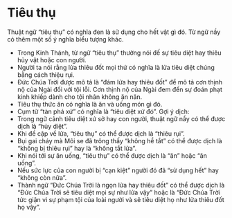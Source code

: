 # Tiêu thụ

Thuật ngữ “tiêu thụ” có nghĩa đen là sử dụng cho hết vật gì đó.  Từ ngữ nầy có thêm một số ý nghĩa biểu tượng khác.
- Trong Kinh Thánh, từ ngữ “tiêu thụ” thường nói đế sự tiêu diệt hay thiêu hủy vật hoặc con người.
- Người ta nói rằng lửa thiêu đốt mọi thứ có nghĩa là lửa tiêu diệt chúng bằng cách thiệu rụi.
- Đức Chúa Trời được mô tả là “đám lửa hay thiêu đốt” để mô tả cơn thịnh nộ của Ngài đối với tội lỗi. Cơn thịnh nộ của Ngài đem đến sự đoán phạt kinh khiếp dành cho tội nhân không ăn năn.
- Tiêu thụ thức ăn có nghĩa là ăn và uống món gì đó.
- Cụm từ “tàn phá xứ” có nghĩa là “tiêu diệt xứ đó”.
Gợi ý dịch: 
- Trong ngữ cảnh tiêu diệt xứ sở hay con người, thuật ngữ nầy có thể được dịch là “hủy diệt”.
- Khi đề cập về lửa, “tiêu thụ” có thể được dịch là “thiêu rụi”.
- Bụi gai cháy mà Môi se đã trông thấy “không hề tắt” có thể được dịch là “không bị thiêu rụi” hay là “không tắt lửa”. 
- Khi nói tới sự ăn uống, “tiêu thụ” có thể được dịch là “ăn” hoặc “ăn uống”.
- Nếu sức lực của con người bị “cạn kiệt” người đó đã “sử dụng hết” hay “không còn nữa”.
- Thành ngữ “Đức Chúa Trời là ngọn lửa hay thiêu đốt” có thể được dịch là “Đức Chúa Trời sẽ tiêu diệt mọi sự như lửa vậy” hoặc là “Đức Chúa Trời tức giận vì sự phạm tội của loài người và sẽ tiêu diệt họ như lửa thiêu đốt họ vậy”.

